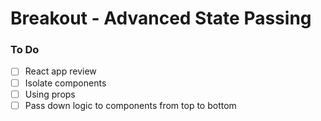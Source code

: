 # Breakout - Advanced State Passing

### To Do

- [ ] React app review
- [ ] Isolate components
- [ ] Using props
- [ ] Pass down logic to components from top to bottom